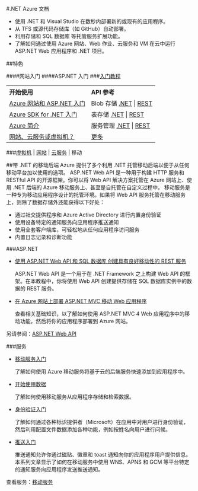 <properties 
  pageTitle=".Net-移动服务 - Azure 微软云"
  metakeywords="" 
  description="" 
  services="" 
  documentationCenter=".net" 
  authors="" 
  manager="Tiffena" 
  editor="EricChen"/>

#.NET Azure 文档

- 使用 .NET 和 Visual Studio 在数秒内部署新的或现有的应用程序。
- 从 TFS 或源代码存储库（如 GitHub）自动部署。
- 利用存储和 SQL 数据库 等托管服务扩展功能。
- 了解如何通过使用 Azure 网站、Web 作业、云服务和 VM 在云中运行 ASP.NET Web 应用程序和 .NET 项目。

##特色

####网站入门
####ASP.NET 入门
###[入门教程](/documentation/articles/web-sites-dotnet-get-started/)

<table width="100%" border="0" cellspacing="0" cellpadding="0">
      <tr>
        <th align="left" scope="col">开始使用</th>
        <th align="left" scope="col">API 参考</th>
      </tr>
      <tr>
        <td><a href="/documentation/articles/web-sites-dotnet-get-started/">Azure 网站和 ASP.NET 入门</a></td>
        <td>Blob 存储 <a href="/documentation/articles/storage-dotnet-how-to-use-blobs/">.NET</a> | <a href="http://msdn.microsoft.com/zh-cn/library/azure/dd135733.aspx">REST</a></td>
      </tr>
      <tr>
        <td><a href="/documentation/articles/dotnet-sdk/">Azure SDK for .NET 入门</a></td>
        <td>表存储 <a href="/documentation/articles/storage-dotnet-how-to-use-tables/">.NET</a> | <a href="http://msdn.microsoft.com/zh-cn/library/azure/dd179423.aspx">REST</a></td>
      </tr>
      <tr>
        <td><a href="/documentation/articles/fundamentals-introduction-to-azure/">Azure 简介</a></td>
        <td>服务管理 <a href="http://go.microsoft.com/fwlink/p/?linkid=327806&clcid=0x804">.NET</a> | <a href="http://msdn.microsoft.com/zh-cn/library/azure/ee460799.aspx">REST</a></td>
      </tr>
      <tr>
        <td><a href="/documentation/articles/choose-web-site-cloud-service-vm/">网站、云服务或虚拟机？</a></td>
        <td><a href="/documentation/api/">更多</a></td>
      </tr>
</table>

###[虚拟机](/develop/net/virtual-machines/) | [网站](/develop/net/websites/) | [云服务](/develop/net/cloud-services/) | 移动 


##带 .NET 的移动后端
Azure 提供了多个利用 .NET 托管移动后端以便于从任何移动平台加以使用的选项。
ASP.NET Web API 是一种用于构建 HTTP 服务和 RESTful API 的开源框架。你可以将 Web API 解决方案托管在 Azure 网站上、使用 .NET 后端的 Azure 移动服务上、甚至是自托管在自定义过程中。
移动服务是一种专为移动应用程序设计的托管环境。如果将 Web API 服务托管在移动服务上，则除了数据存储外还能获得以下好处：

- 通过社交提供程序和 Azure Active Directory 进行内置身份验证
- 使用设备特定的通知服务向应用程序推送通知
- 使用全套客户端库，可轻松地从任何应用程序访问服务
- 内置日志记录和诊断功能
      
###ASP.NET
      
- [使用 ASP.NET Web API 和 SQL 数据库 创建具有良好移动性的 REST 服务](/documentation/articles/web-sites-dotnet-rest-service-aspnet-api-sql-database/)

	ASP.NET Web API 是一个用于在 .NET Framework 之上构建 Web API 的框架。在本教程中，你将使用 Web API 创建提供存储在 SQL 数据库实例中的数据的 REST 服务。
            
- [在 Azure 网站上部署 ASP.NET MVC 移动 Web 应用程序](/documentation/articles/web-sites-dotnet-deploy-aspnet-mvc-mobile-app/)

	查看相关基础知识，以了解如何使用 ASP.NET MVC 4 Web 应用程序中的移动功能，然后将你的应用程序部署到 Azure 网站。
            
另请参阅：[ASP.NET Web API](http://www.asp.net/web-api)
      
    
###服务
      
- [移动服务入门](/documentation/articles/mobile-services-dotnet-backend-windows-store-dotnet-get-started/)

	了解如何使用 Azure 移动服务将基于云的后端服务快速添加到应用程序中。
            
- [开始使用数据](/documentation/articles/mobile-services-dotnet-backend-windows-store-dotnet-get-started-data/)

	了解如何使用移动服务从应用程序存储和检索数据。
            
- [身份验证入门](/documentation/articles/mobile-services-dotnet-backend-windows-store-dotnet-get-started-users/)

	了解如何通过各种标识提供者（Microsoft）在应用中对用户进行身份验证，然后利用配置文件数据添加各种功能，例如按姓名向用户进行问候。
            
- [推送入门](/documentation/articles/mobile-services-windows-store-dotnet-get-started-push/)

	推送通知允许你通过磁贴、徽章和 toast 通知向你的应用程序用户提供信息。本系列文章显示了如何在移动服务中使用 WNS、APNS 和 GCM 等平台特定的通知服务向应用程序发送推送通知。
            
查看服务：[移动服务](/documentation/services/mobile-services/)
      
    
  


